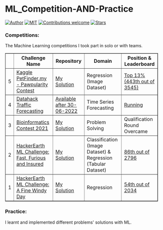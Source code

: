 # ML_Competition-AND-Practice
[![Author](https://img.shields.io/badge/author-utshabkg-red)](https://github.com/utshabkg/)
[![MIT](https://img.shields.io/badge/license-MIT-5eba00.svg)](https://github.com/utshabkg/ML_Competition-AND-Practice/blob/master/LICENSE)
[![Contributions welcome](https://img.shields.io/badge/contributions-welcome-blue.svg?style=flat)](https://github.com/utshabkg/ML_Competition-AND-Practice/)
[![Stars](https://img.shields.io/github/stars/utshabkg/ML_Competition-AND-Practice.svg?style=social)](https://github.com/utshabkg/ML_Competition-AND-Practice/stargazers)

### Competitions:
The Machine Learning competitions I took part in solo or with teams.

<table border='1'>
<tr>
  <th></th>
  <th>Challenge Name</th>
  <th>Repository</th>
  <th>Domain</th>
  <th>Position & Leaderboard</th>
</tr>

<tr>
  <td>5</td>
  <td><a href='https://www.kaggle.com/c/petfinder-pawpularity-score/overview'>Kaggle PetFinder.my - Pawpularity Contest</a></td>
  <td><a href='https://github.com/utshabkg/ML_Competition-AND-Practice/tree/master/Competition/Kaggle%20PetFinder.my%20-%20Pawpularity%20Contest'>My Solution</a></td>
  <td>Regression (Image Dataset)</td>
  <td><a href='https://www.kaggle.com/c/petfinder-pawpularity-score/leaderboard'>Top 13% (443th out of 3545)</a></td>
</tr>
  
<tr>
  <td>4</td>
  <td><a href='https://datahack.analyticsvidhya.com/contest/practice-problem-time-series-2/'>Datahack Traffic Forecasting</a></td>
  <td><a href=''>Available after 30-06-2022</a></td>
  <td>Time Series Forecasting</td>
  <td><a href='https://datahack.analyticsvidhya.com/contest/practice-problem-time-series-2/#LeaderBoard'>Running</a></td>
</tr>
  
<tr>
  <td>3</td>
  <td><a href='https://stepik.org/course/91751/'>Bioinformatics Contest 2021</a></td>
  <td><a href='https://github.com/utshabkg/ML_Competition-AND-Practice/tree/master/Competition/Stepkik%20Bioinformatics%20Contest%202021'>My Solution</a></td>
  <td>Problem Solving</td>
  <td>Qualification Round Overcame</td>
</tr>

<tr>
  <td>2</td>
  <td><a href='https://www.hackerearth.com/challenges/competitive/hackerearth-machine-learning-challenge-vehicle-insurance-claim/'>HackerEarth ML Challenge: Fast, Furious and Insured</a></td>
  <td><a href='https://github.com/utshabkg/ML_Competition-AND-Practice/tree/master/Competition/HackerEarth%20Fast%2C%20Furious%20and%20Insured'>My Solution</a></td>
  <td>Classification (Image Dataset) & Regression (Tabular Dataset)</td>
  <td><a href='https://www.hackerearth.com/challenges/competitive/hackerearth-machine-learning-challenge-vehicle-insurance-claim/leaderboard/predict-the-condition-and-insurance-amount-21-fb647347/'>86th out of 2796</a></td>
</tr>
 
<tr>
  <td>1</td>
  <td><a href='https://www.hackerearth.com/challenges/competitive/hackerearth-machine-learning-challenge-predict-windmill-power/'>HackerEarth ML Challenge: A Fine Windy Day</a></td>
<td><a href='https://github.com/utshabkg/ML_Competition-AND-Practice/tree/master/Competition/HackerEarth%20A%20Fine%20Windy%20Day'>My Solution</a></td>
<!--   <td>Available on May 26, 2021</td> -->
  <td>Regression</td>
  <td><a href='https://www.hackerearth.com/challenges/competitive/hackerearth-machine-learning-challenge-predict-windmill-power/leaderboard/predict-the-power-kwh-produced-from-the-windmills-8-f055f832/'>54th out of 2034</a></td>
</tr>
</table>

### Practice:
I learnt and implemented different problems' solutions with ML.
